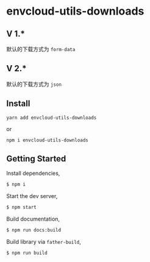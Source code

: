 # envcloud-utils-downloads

## V 1.*
默认的下载方式为 `form-data`

## V 2.*
默认的下载方式为 `json`

## Install

```
yarn add envcloud-utils-downloads
```

or

```
npm i envcloud-utils-downloads
```
## Getting Started

Install dependencies,

```bash
$ npm i
```

Start the dev server,

```bash
$ npm start
```

Build documentation,

```bash
$ npm run docs:build
```

Build library via `father-build`,

```bash
$ npm run build
```
